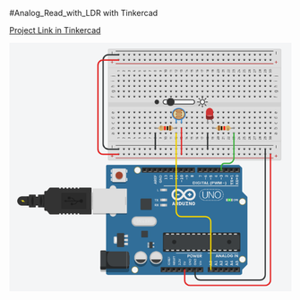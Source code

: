 #Analog_Read_with_LDR with Tinkercad

[Project Link in Tinkercad](https://www.tinkercad.com/things/ig6vAisMXXw)

![Analog_Read_with_LDR](https://github.com/AbdullahBelikirik/Arduino/blob/main/Analog_Read_with_LDR/Simulation_Photos/LDR.png)
